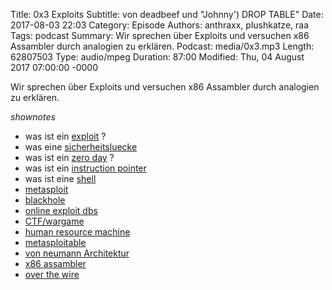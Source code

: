 Title: 0x3 Exploits
Subtitle: von deadbeef und "Johnny') DROP TABLE"
Date: 2017-08-03 22:03
Category: Episode
Authors: anthraxx, plushkatze, raa 
Tags: podcast
Summary: Wir sprechen über Exploits und versuchen x86 Assambler durch analogien zu erklären. 
Podcast: media/0x3.mp3
Length: 62807503
Type: audio/mpeg
Duration: 87:00
Modified: Thu, 04 August 2017 07:00:00 -0000

Wir sprechen über Exploits und versuchen x86 Assambler durch analogien zu erklären. 

*shownotes*

* was ist ein [exploit](https://de.wikipedia.org/wiki/Exploit) ?
* was eine [sicherheitsluecke](https://de.wikipedia.org/wiki/Sicherheitsl%C3%BCcke_(Software))
* was ist ein [zero day](https://de.wikipedia.org/wiki/Exploit#Zero-Day-Exploit) ?
* was ist ein [instruction pointer](https://de.wikipedia.org/wiki/Befehlsz%C3%A4hler) 
* was ist eine [shell](https://de.wikipedia.org/wiki/Shell_(Betriebssystem))
* [metasploit](https://www.rapid7.com/products/metasploit/download/editions/)
* [blackhole](https://en.wikipedia.org/wiki/Blackhole_exploit_kit)
* [online exploit dbs](https://www.exploit-db.com/)
* [CTF/wargame](https://en.wikipedia.org/wiki/Wargame_(hacking))
* [human resource machine](https://tomorrowcorporation.com/humanresourcemachine)
* [metasploitable](http://sourceforge.net/projects/metasploitable/files/Metasploitable2/)
* [von neumann Architektur](https://en.wikipedia.org/wiki/Von_Neumann_architecture)
* [x86 assambler](https://en.wikipedia.org/wiki/X86_assembly_language)
* [over the wire](http://overthewire.org/wargames/)
